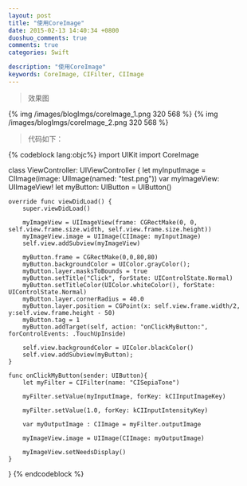 ```yaml
---
layout: post
title: "使用CoreImage"
date: 2015-02-13 14:40:34 +0800
duoshuo_comments: true
comments: true
categories: Swift

description: "使用CoreImage"
keywords: CoreImage, CIFilter, CIImage
---
```


>效果图

{% img /images/blogImgs/coreImage_1.png 320 568 %}
{% img /images/blogImgs/coreImage_2.png 320 568 %}

>代码如下：

<!--more-->
{% codeblock lang:objc%}
import UIKit
import CoreImage

class ViewController: UIViewController {
    let myInputImage = CIImage(image: UIImage(named: "test.png"))
    var myImageView: UIImageView!
    let myButton: UIButton = UIButton()
    
    override func viewDidLoad() {
        super.viewDidLoad()
        
        myImageView = UIImageView(frame: CGRectMake(0, 0, self.view.frame.size.width, self.view.frame.size.height))
        myImageView.image = UIImage(CIImage: myInputImage)
        self.view.addSubview(myImageView)
        
        myButton.frame = CGRectMake(0,0,80,80)
        myButton.backgroundColor = UIColor.grayColor();
        myButton.layer.masksToBounds = true
        myButton.setTitle("Click", forState: UIControlState.Normal)
        myButton.setTitleColor(UIColor.whiteColor(), forState: UIControlState.Normal)
        myButton.layer.cornerRadius = 40.0
        myButton.layer.position = CGPoint(x: self.view.frame.width/2, y:self.view.frame.height - 50)
        myButton.tag = 1
        myButton.addTarget(self, action: "onClickMyButton:", forControlEvents: .TouchUpInside)
        
        self.view.backgroundColor = UIColor.blackColor()
        self.view.addSubview(myButton);
    }
    
    func onClickMyButton(sender: UIButton){
        let myFilter = CIFilter(name: "CISepiaTone")
        
        myFilter.setValue(myInputImage, forKey: kCIInputImageKey)
        
        myFilter.setValue(1.0, forKey: kCIInputIntensityKey)
        
        var myOutputImage : CIImage = myFilter.outputImage
        
        myImageView.image = UIImage(CIImage: myOutputImage)
        
        myImageView.setNeedsDisplay()
    }
}
{% endcodeblock %}